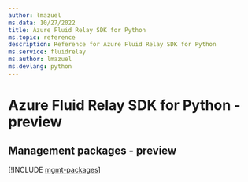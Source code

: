 ```yaml
---
author: lmazuel
ms.data: 10/27/2022
title: Azure Fluid Relay SDK for Python
ms.topic: reference
description: Reference for Azure Fluid Relay SDK for Python
ms.service: fluidrelay
ms.author: lmazuel
ms.devlang: python
---
```

# Azure Fluid Relay SDK for Python - preview

## Management packages - preview
[!INCLUDE [mgmt-packages](fluid-relay-mgmt-index.md)]